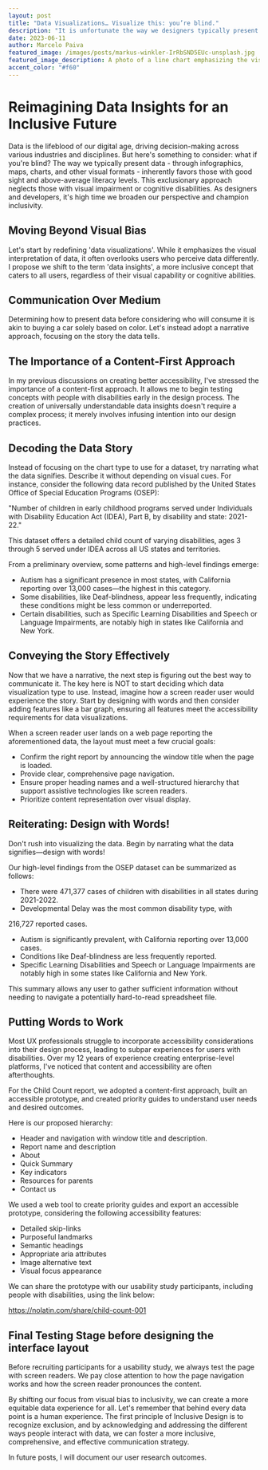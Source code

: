 ```yaml
---
layout: post
title: "Data Visualizations… Visualize this: you’re blind."
description: "It is unfortunate the way we designers typically present data – through infographics, maps, charts, and other visual formats – inherently favoring sighted and with a higher than average literacy level. This exclusionary approach leaves many people behind, particularly those with visual impairment or cognitive disabilities. As designers and developers, it's time we broaden our perspective and champion inclusivity."
date: 2023-06-11
author: Marcelo Paiva
featured_image: /images/posts/markus-winkler-IrRbSND5EUc-unsplash.jpg
featured_image_description: A photo of a line chart emphasizing the visual representation of the data, which unconsciously neglects non-sighted users who perceive data differently. Photo credits to Markus Winkler from Unsplash.
accent_color: "#f60"
---
```


# Reimagining Data Insights for an Inclusive Future

Data is the lifeblood of our digital age, driving decision-making across various industries and disciplines. But here's something to consider: what if you're blind? The way we typically present data - through infographics, maps, charts, and other visual formats - inherently favors those with good sight and above-average literacy levels. This exclusionary approach neglects those with visual impairment or cognitive disabilities. As designers and developers, it's high time we broaden our perspective and champion inclusivity.

## Moving Beyond Visual Bias

Let's start by redefining 'data visualizations'. While it emphasizes the visual interpretation of data, it often overlooks users who perceive data differently. I propose we shift to the term 'data insights', a more inclusive concept that caters to all users, regardless of their visual capability or cognitive abilities.

## Communication Over Medium

Determining how to present data before considering who will consume it is akin to buying a car solely based on color. Let's instead adopt a narrative approach, focusing on the story the data tells.

## The Importance of a Content-First Approach

In my previous discussions on creating better accessibility, I've stressed the importance of a content-first approach. It allows me to begin testing concepts with people with disabilities early in the design process. The creation of universally understandable data insights doesn't require a complex process; it merely involves infusing intention into our design practices.

## Decoding the Data Story

Instead of focusing on the chart type to use for a dataset, try narrating what the data signifies. Describe it without depending on visual cues. For instance, consider the following data record published by the United States Office of Special Education Programs (OSEP):

"Number of children in early childhood programs served under Individuals with Disability Education Act (IDEA), Part B, by disability and state: 2021-22."

This dataset offers a detailed child count of varying disabilities, ages 3 through 5 served under IDEA across all US states and territories.

From a preliminary overview, some patterns and high-level findings emerge:

- Autism has a significant presence in most states, with California reporting over 13,000 cases—the highest in this category.
- Some disabilities, like Deaf-blindness, appear less frequently, indicating these conditions might be less common or underreported.
- Certain disabilities, such as Specific Learning Disabilities and Speech or Language Impairments, are notably high in states like California and New York.

## Conveying the Story Effectively

Now that we have a narrative, the next step is figuring out the best way to communicate it. The key here is NOT to start deciding which data visualization type to use. Instead, imagine how a screen reader user would experience the story. Start by designing with words and then consider adding features like a bar graph, ensuring all features meet the accessibility requirements for data visualizations.

When a screen reader user lands on a web page reporting the aforementioned data, the layout must meet a few crucial goals:

- Confirm the right report by announcing the window title when the page is loaded.
- Provide clear, comprehensive page navigation.
- Ensure proper heading names and a well-structured hierarchy that support assistive technologies like screen readers.
- Prioritize content representation over visual display.

## Reiterating: Design with Words!

Don't rush into visualizing the data. Begin by narrating what the data signifies—design with words!

Our high-level findings from the OSEP dataset can be summarized as follows:

- There were 471,377 cases of children with disabilities in all states during 2021-2022.
- Developmental Delay was the most common disability type, with

216,727 reported cases.

- Autism is significantly prevalent, with California reporting over 13,000 cases.
- Conditions like Deaf-blindness are less frequently reported.
- Specific Learning Disabilities and Speech or Language Impairments are notably high in some states like California and New York.

This summary allows any user to gather sufficient information without needing to navigate a potentially hard-to-read spreadsheet file.

## Putting Words to Work

Most UX professionals struggle to incorporate accessibility considerations into their design process, leading to subpar experiences for users with disabilities. Over my 12 years of experience creating enterprise-level platforms, I've noticed that content and accessibility are often afterthoughts.

For the Child Count report, we adopted a content-first approach, built an accessible prototype, and created priority guides to understand user needs and desired outcomes.

Here is our proposed hierarchy:

- Header and navigation with window title and description.
- Report name and description
- About
- Quick Summary
- Key indicators
- Resources for parents
- Contact us

We used a web tool to create priority guides and export an accessible prototype, considering the following accessibility features:

- Detailed skip-links
- Purposeful landmarks
- Semantic headings
- Appropriate aria attributes
- Image alternative text
- Visual focus appearance

We can share the prototype with our usability study participants, including people with disabilities, using the link below:

https://nolatin.com/share/child-count-001

## Final Testing Stage before designing the interface layout

Before recruiting participants for a usability study, we always test the page with screen readers. We pay close attention to how the page navigation works and how the screen reader pronounces the content.

By shifting our focus from visual bias to inclusivity, we can create a more equitable data experience for all. Let's remember that behind every data point is a human experience. The first principle of Inclusive Design is to recognize exclusion, and by acknowledging and addressing the different ways people interact with data, we can foster a more inclusive, comprehensive, and effective communication strategy.

In future posts, I will document our user research outcomes.
